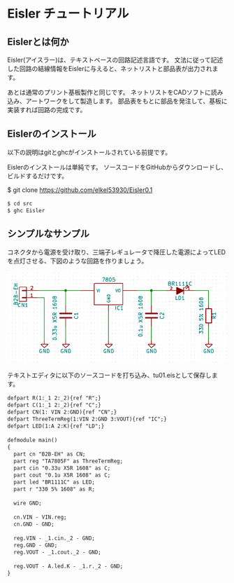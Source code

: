 # Eisler チュートリアル

## Eislerとは何か

Eisler(アイスラー)は、テキストベースの回路記述言語です。
文法に従って記述した回路の結線情報をEislerに与えると、ネットリストと部品表が出力されます。

あとは通常のプリント基板製作と同じです。
ネットリストをCADソフトに読み込み、アートワークをして製造します。
部品表をもとに部品を発注して、基板に実装すれば回路の完成です。

## Eislerのインストール

以下の説明はgitとghcがインストールされている前提です。

Eislerのインストールは単純です。
ソースコードをGitHubからダウンロードし、ビルドするだけです。

$ git clone https://github.com/elkel53930/Eisler0.1
```
$ cd src
$ ghc Eisler
```

## シンプルなサンプル

コネクタから電源を受け取り、三端子レギュレータで降圧した電源によってLEDを点灯させる、下図のような回路を作りましょう。

![回路図](tu01\sch.png "回路図")

テキストエディタに以下のソースコードを打ち込み、tu01.eisとして保存します。

```tu01.eis
defpart R(1:_1 2:_2){ref "R";}
defpart C(1:_1 2:_2){ref "C";}
defpart CN(1: VIN 2:GND){ref "CN";}
defpart ThreeTermReg(1:VIN 2:GND 3:VOUT){ref "IC";}
defpart LED(1:A 2:K){ref "LD";}

defmodule main()
{
  part cn "B2B-EH" as CN;
  part reg "TA7805F" as ThreeTermReg;
  part cin "0.33u X5R 1608" as C;
  part cout "0.1u X5R 1608" as C;
  part led "BR1111C" as LED;
  part r "330 5% 1608" as R;

  wire GND;

  cn.VIN - VIN.reg;
  cn.GND - GND;

  reg.VIN - _1.cin._2 - GND;
  reg.GND - GND;
  reg.VOUT - _1.cout._2 - GND;

  reg.VOUT - A.led.K - _1.r._2 - GND;
}
```
